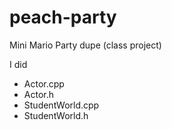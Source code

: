 # peach-party
Mini Mario Party dupe (class project)

I did
- Actor.cpp
- Actor.h
- StudentWorld.cpp
- StudentWorld.h
